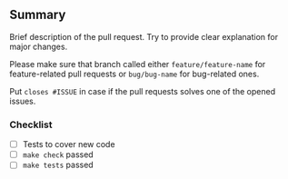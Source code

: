 ## Summary

Brief description of the pull request. Try to provide clear explanation for major changes.

Please make sure that branch called either `feature/feature-name` for feature-related pull requests or `bug/bug-name` for bug-related ones.

Put `closes #ISSUE` in case if the pull requests solves one of the opened issues.

### Checklist

- [ ] Tests to cover new code
- [ ] `make check` passed
- [ ] `make tests` passed
